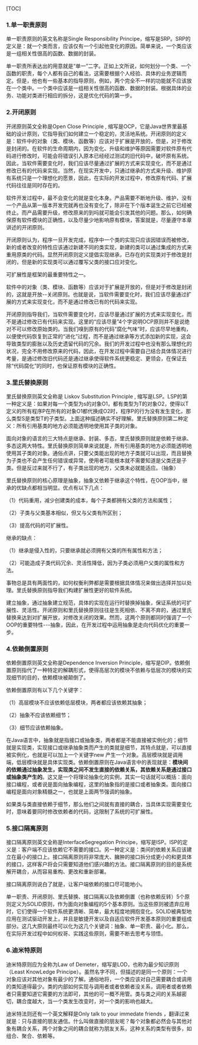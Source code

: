 [TOC]
### 1.单一职责原则
单一职责原则的英文名称是Single Responsibility Principe，缩写是SRP。SRP的定义是：就一个类而言，应该仅有一个引起他变化的原因。简单来说，一个类应该是一组相关性很高的函数、数据的封装。

单一职责所表达出的用意就是“单一”二字。正如上文所说，如何划分一个类、一个函数的职责，每个人都有自己的看法，这需要根据个人经验、具体的业务逻辑而定。但是，他也有一些基本的指导原则，例如，两个完全不一样的功能就不应该放在一个类中。一个类中应该是一组相关性很高的函数、数据的封装。根据具体的业务、功能对类进行相应的拆分，这是优化代码的第一步。
### 2.开闭原则
开闭原则英文全称是Open Close Principle , 缩写是OCP，它是Java世界里最基础的设计原则，它指导我们如何建立一个稳定的，灵活地系统。开闭原则的定义是：软件中的对象（类、模块、函数等）应该对于扩展是开放的，但是，对于修改是封闭的。在软件的生命周期内，因为变化、升级和维护等原因需要对软件原有代码进行修改时，可能会将错误引入原本已经经过测试的旧代码中，破坏原有系统。因此，当软件需要变化时，我们应该尽量通过扩展的方式来实现变化，而不是通过修改已有的代码来实现。当然，在现实开发中，只通过继承的方式来升级、维护原有系统只是一个理想化的愿景，因此，在实际的开发过程中，修改原有代码、扩展代码往往是同时存在的。

软件开发过程中，最不会变化的就是变化本身。产品需要不断地升级、维护，没有一个产品从第一版本开发完就再也没有变化了，除非在下个版本诞生之前它已经被终止。而产品需要升级，修改原来的到吗就可能会引发其他的问题。那么，如何确保原有软件模块的正确性，以及尽量少地影响原有模块，答案就是，尽量遵守本章讲述的开闭原则。

开闭原则认为，程序一旦开发完成，程序中一个类的实现只应该因错误而被修改，新的或者改变的特性应该通过新建不同的类实现，新建的类可以通过集成的方式来重用原类的代码。显然开闭原则定义提倡实现继承，已存在的实现类对于修改是封闭的，但是新的实现类可以通过覆写父类的接口应对变化。

可扩展性是框架的最重要特性之一。

软件中的对象（类、模块、函数等）应该对于扩展是开放的，但是对于修改是封闭的，这就是开放--关闭原则。也就是说，当软件需要变化时，我们应该尽量通过扩展的方式来实现变化，而不是通过修改已有的代码来实现。

开闭原则指导我们，当软件需要变化时，应该尽量通过扩展的方式来实现变化，而不是通过修改已有代码来实现。这里的“应该尽量”4个字说明OCP原则并不是说绝对不可以修改原始类的。当我们嗅到原有的代码“腐化气味”时，应该尽早地重构，以便使代码恢复到正常的“进化”过程，而不是通过继承等方式添加新的实现，这会导致类型的膨胀以及历史遗留代码的冗余。我们的开发过程中也没有那么理想化的状况，完全不用修改原来的代码，因此，在开发过程中需要自己结合具体情况进行考量，是通过修改旧代码还是通过继承使得软件系统更稳定、更领会，在保证去除“代码腐化”的同时，也保证原有模块的正确性。

### 3.里氏替换原则
里氏替换原则英文全称是 Liskov Substitution Principle , 缩写是LSP。LSP的第一种定义是：如果对每一个类型为s的对象O1，都有类型为T的对象O2，使得以T定义的所有程序P在所有的对象O1都代换成O2时，程序P的行为没有发生变化，那么类型S是类型T的子类型。上面这种描述确实不好理解。里氏替换原则第二种定义：所有引用基类的地方必须能透明地使用其子类的对象。

面向对象的语言的三大特点是继承、封装、多态，里氏替换原则就是依赖于继承、多态这两大特性。里氏替换原则简单来说就是，所有引用基类的地方必须能透明地使用其子类的对象。通俗点讲，只要父类能出现的地方子类就可以出现，而且替换为子类也不会产生任何错误或异常，使用者可能根本就不需要知道是父类还是子类。但是反过来就不行了，有子类出现的地方，父类未必就能适应。（抽象）

里氏替换原则的核心原理是抽象，抽象又依赖于继承这个特性，在OOP当中，继承的优缺点都相当明显。优点有以下几点：

（1）代码重用，减少创建类的成本，每个子类都拥有父类的方法和属性；

（2）子类与父类基本相似，但又与父类有所区别；

（3）提高代码的可扩展性。

继承的缺点：

（1）继承是侵入性的，只要继承就必须拥有父类的所有属性和方法；

（2）可能造成子类代码冗余、灵活性降低，因为子类必须用户父类的属性和方法。

事物总是具有两面性的，如何权衡利弊都是需要根据具体情况来做出选择并加以处理。里氏替换原则指导我们构建扩展性更好的软件系统。

建立抽象，通过抽象建立规范，具体的实现在运行时替换掉抽象，保证系统的可扩展性、灵活性。开闭原则和里氏替换原则往往是生死相依、不离不弃的，通过里氏替换来达到对扩展开放，对修改关闭的效果。然而，这两个原则都同时强调了一个OOP的重要特性---抽象，因此，在开发过程中运用抽象是走向代码优化的重要一步。

### 4.依赖倒置原则

依赖倒置原则英文全称是Dependence Inversion Principle，缩写是DIP。依赖倒置原则指代了一种特定的解耦形式，使得高层次的模块不依赖与低层次的模块的实现细节的目的，依赖模块被颠倒了。

依赖倒置原则有以下几个关键字：

（1）高层模块不应该依赖低层模块，两者都应该依赖其抽象；

（2）抽象不应该依赖细节；

（3）细节应该依赖抽象。

在Java语言中，抽象就是指接口或抽象类，两者都是不能直接被实例化的；细节就是实现类，实现接口或继承抽象类而产生的类就是细节，其特点就是，可以直接被实例化，也就是可以加上一个关键字new 产生一个对象。高层模块就是调用端，低层模块就是具体实现类。依赖倒置原则在Java语言中的表现就是：**模块间的依赖通过抽象发生，实现类之间不发生直接的依赖关系，其依赖关系是通过接口或抽象类产生的**。这又是一个将理论抽象化的实例，其实一句话就可以概括：面向接口编程，或者说是面向抽象编程，这里的抽象指的是接口或者抽象类。面向接口编程是面向对象精髓之一，也就是上面两节强调的抽象。

如果类与类直接依赖于细节，那么他们之间就有直接的耦合，当具体实现需要变化时，意味着要同时修改依赖者的代码，这限制了系统的可扩展性。

### 5.接口隔离原则

接口隔离原则英文全称是InterfaceSegregation Principe，缩写是ISP。ISP的定义是：客户端不应该依赖它不需要的接口。另一种定义是：类间的依赖关系应该建立在最小的接口上。接口隔离原则将非常庞大、臃肿的接口拆分成更小的和更具体的接口，这样客户将会只需要知道他们感兴趣的方法。接口隔离原则的目的是系统解开耦合，从而容易重构、更改和重新部署。

接口隔离原则说白了就是，让客户端依赖的接口尽可能地小。

单一职责、开闭原则、里氏替换、接口隔离以及依赖倒置（也称依赖反转）5个原则定义为SOLID原则，作为面向对象编程的5个基本原则。当这些原则被遗弃应用时，它们使得一个软件系统更清晰、简单，最大程度地拥抱变化。SOLID被典型地应用在测试驱动开发上，并且是敏捷开发以及自适应软件开发基本原则的重要组成部分。这几大原则最终可以化为这几个关键词：抽象、单一职责、最小化。那么，在实际开发过程中如何权哥、实践这些原则，需要不断去思考与领悟。

### 6.迪米特原则

迪米特原则应为全称为Law of Demeter，缩写是LOD，也称为最少知识原则（Least KnowLedge Principe）。虽然名字不同，但描述的是同一个原则：一个对象应该对其他对象有最少的了解。通俗地将，一个类应该对自己需要耦合或调用的类知道得最少。类的内部如何实现与调用者或者依赖者没关系，调用者或者依赖者只需要知道它需要的方法即可，其他的可一概不用管。类与类之间的关系越密切，耦合度越大，当一个类发生改变时，对一个类的影响也越大。

迪米特法则还有一个英文解释是Only talk to your immedate friends ，翻译过来就是：只与直接的朋友通信。什么叫做直接的朋友呢？每个对象都必然会与其他对象有耦合关系，两个对象之间的耦合就称为朋友关系，这种关系的类型有很多，如组合、聚合、依赖等。
